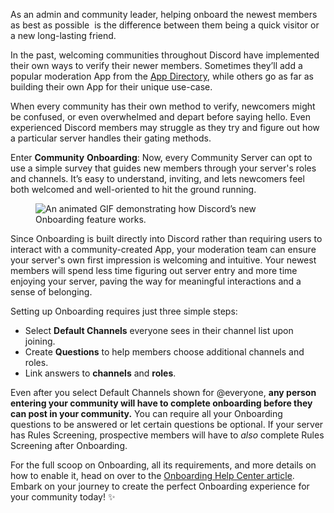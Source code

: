 <div class="column-4 w-col w-col-8 w-col-stack">
    <div id="heading-1" class="rich-wrapper">
        <div class="blog-post-content w-richtext">
            <p>As an admin and community leader, helping onboard the newest members as best as possible&nbsp; is the difference between them being a quick visitor or a new long-lasting friend.&nbsp;</p>
            <p>In the past, welcoming communities throughout Discord have implemented their own ways to verify their newer members. Sometimes they’ll add a popular moderation App from the <a href="https://discord.com/application-directory">App Directory</a>, while others go as far as building their own App for their unique use-case.</p>
            <p>When every community has their own method to verify, newcomers might be confused, or even overwhelmed and depart before saying hello. Even experienced Discord members may struggle as they try and figure out how a particular server handles their gating methods.&nbsp;</p>
            <p>Enter <strong>Community</strong> <strong>Onboarding</strong>: Now, every Community Server can opt to use a simple survey that guides new members through your server's roles and channels. It’s easy to understand, inviting, and lets newcomers feel both welcomed and well-oriented to hit the ground running.&nbsp;</p>
            <figure class="w-richtext-figure-type-image w-richtext-align-fullwidth" style="max-width:1920pxpx">
                <div><img src="https://assets-global.website-files.com/5f9072399b2640f14d6a2bf4/643ef58d99d2c21e24ca8c6b_onboarding-mobile-horizontal-gif.gif" loading="lazy" alt="An animated GIF demonstrating how Discord’s new Onboarding feature works."></div>
            </figure>
        </div>
    </div>
    <div class="btn-wrapper w-condition-invisible"><a href="#" class="btn-blog w-dyn-bind-empty w-button"></a></div>
    <div id="heading-2" class="rich-wrapper">
        <div class="blog-post-content w-richtext">
            <p>Since Onboarding is built directly into Discord rather than requiring users to interact with a community-created App, your moderation team can ensure your server's own first impression is welcoming and intuitive. Your newest members will spend less time figuring out server entry and more time enjoying your server, paving the way for meaningful interactions and a sense of belonging.</p>
            <p>Setting up Onboarding requires just three simple steps:</p>
            <ul role="list">
                <li>Select <strong>Default Channels</strong> everyone sees in their channel list upon joining.</li>
                <li>Create <strong>Questions</strong> to help members choose additional channels and roles.</li>
                <li>Link answers to <strong>channels</strong> and <strong>roles</strong>.</li>
            </ul>
            <p>Even after you select Default Channels shown for @everyone, <strong>any person entering your community will have to complete onboarding before they can post in your community.</strong> You can require all your Onboarding questions to be answered or let certain questions be optional. If your server has Rules Screening, prospective members will have to <em>also</em> complete Rules Screening after Onboarding.&nbsp;</p>
        </div>
    </div>
    <div id="heading-3" class="rich-wrapper">
        <div class="blog-post-content w-richtext">
            <p>For the full scoop on Onboarding, all its requirements, and more details on how to enable it, head on over to the <a href="https://support.discord.com/hc/en-us/articles/11074987197975-Community-Onboarding-FAQ">Onboarding Help Center article</a>. Embark on your journey to create the perfect Onboarding experience for your community today! ✨</p>
        </div>
    </div>
    <div id="heading-4" class="rich-wrapper">
        <div class="blog-post-content w-dyn-bind-empty w-richtext"></div>
    </div>
    <div id="heading-5" class="rich-wrapper">
        <div class="blog-post-content w-dyn-bind-empty w-richtext"></div>
    </div>
    <div id="heading-6" class="rich-wrapper">
        <div class="blog-post-content w-dyn-bind-empty w-richtext"></div>
    </div>
    <div id="heading-7" class="rich-wrapper">
        <div class="blog-post-content w-dyn-bind-empty w-richtext"></div>
    </div>
    <div id="heading-8" class="rich-wrapper">
        <div class="blog-post-content w-dyn-bind-empty w-richtext"></div>
    </div>
    <div id="heading-9" class="rich-wrapper">
        <div class="blog-post-content w-dyn-bind-empty w-richtext"></div>
    </div>
    <div id="heading-10" class="rich-wrapper">
        <div class="blog-post-content w-dyn-bind-empty w-richtext"></div>
    </div>
</div>
